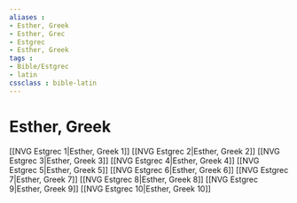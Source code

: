 ```yaml
---
aliases : 
- Esther, Greek
- Esther, Grec
- Estgrec
- Esther, Greek
tags : 
- Bible/Estgrec
- latin
cssclass : bible-latin
---
```


# Esther, Greek

[[NVG Estgrec 1|Esther, Greek 1]]
[[NVG Estgrec 2|Esther, Greek 2]]
[[NVG Estgrec 3|Esther, Greek 3]]
[[NVG Estgrec 4|Esther, Greek 4]]
[[NVG Estgrec 5|Esther, Greek 5]]
[[NVG Estgrec 6|Esther, Greek 6]]
[[NVG Estgrec 7|Esther, Greek 7]]
[[NVG Estgrec 8|Esther, Greek 8]]
[[NVG Estgrec 9|Esther, Greek 9]]
[[NVG Estgrec 10|Esther, Greek 10]]
